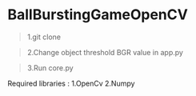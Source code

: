 # BallBurstingGameOpenCV

>1.git clone <this repository>

>2.Change object threshold BGR value in app.py

>3.Run core.py

Required libraries : 
1.OpenCv
2.Numpy